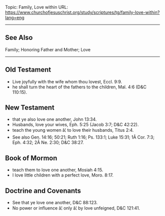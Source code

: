 Topic: Family, Love within
URL: https://www.churchofjesuschrist.org/study/scriptures/tg/family-love-within?lang=eng

---

## See Also

Family; Honoring Father and Mother; Love

---

## Old Testament

- Live joyfully with the wife whom thou lovest, Eccl. 9:9.
- he shall turn the heart of the fathers to the children, Mal. 4:6 (D&C 110:15).

## New Testament

- that ye also love one another, John 13:34.
- Husbands, love your wives, Eph. 5:25 (Jacob 3:7; D&C 42:22).
- teach the young women â¦ to love their husbands, Titus 2:4.
- See also Gen. 14:16; 50:21; Ruth 1:16; Ps. 133:1; Luke 15:31; 1Â Cor. 7:3; Eph. 4:32; 2Â Ne. 2:30; D&C 38:27.

## Book of Mormon

- teach them to love one another, Mosiah 4:15.
- I love little children with a perfect love, Moro. 8:17.

## Doctrine and Covenants

- See that ye love one another, D&C 88:123.
- No power or influence â¦ only â¦ by love unfeigned, D&C 121:41.

